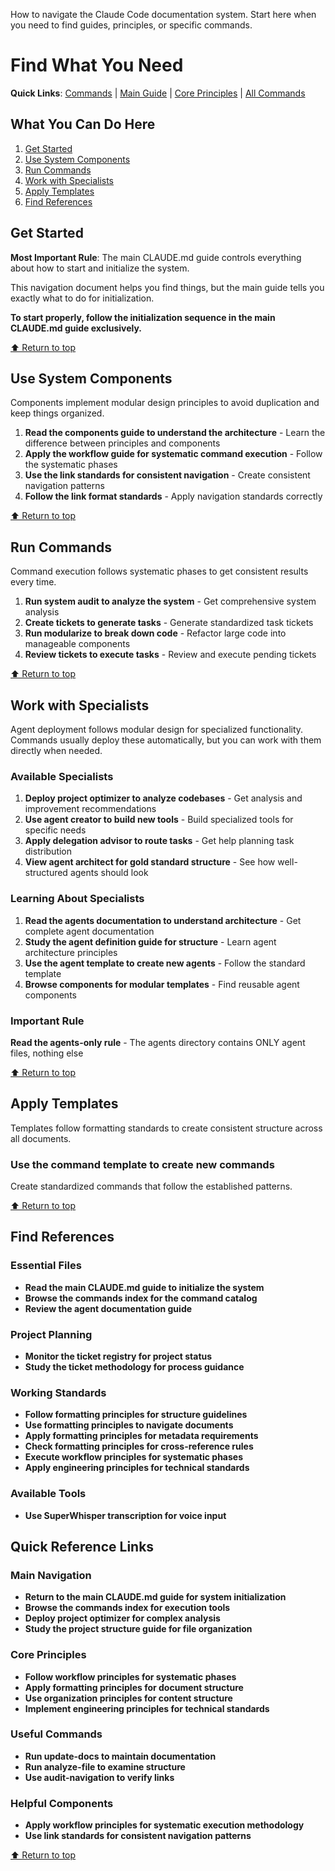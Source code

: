 How to navigate the Claude Code documentation system. Start here when you need to find guides, principles, or specific commands.
# Find What You Need

**Quick Links**: [Commands](../commands/index.md) | [Main Guide](../CLAUDE.md) | [Core Principles](PRINCIPLES.md) | [All Commands](../commands/index.md)

## What You Can Do Here

1. [Get Started](#get-started)
2. [Use System Components](#use-system-components)
3. [Run Commands](#run-commands)
4. [Work with Specialists](#work-with-specialists)
5. [Apply Templates](#apply-templates)
6. [Find References](#find-references)

## Get Started

**Most Important Rule**: The main CLAUDE.md guide controls everything about how to start and initialize the system.

This navigation document helps you find things, but the main guide tells you exactly what to do for initialization.

**To start properly, follow the initialization sequence in the main CLAUDE.md guide exclusively.**

[⬆ Return to top](#claude-documentation-hub)

## Use System Components

Components implement modular design principles to avoid duplication and keep things organized.

1. **Read the components guide to understand the architecture** - Learn the difference between principles and components
2. **Apply the workflow guide for systematic command execution** - Follow the systematic phases
3. **Use the link standards for consistent navigation** - Create consistent navigation patterns
4. **Follow the link format standards** - Apply navigation standards correctly

[⬆ Return to top](#claude-documentation-hub)

## Run Commands

Command execution follows systematic phases to get consistent results every time.

1. **Run system audit to analyze the system** - Get comprehensive system analysis
2. **Create tickets to generate tasks** - Generate standardized task tickets
3. **Run modularize to break down code** - Refactor large code into manageable components
4. **Review tickets to execute tasks** - Review and execute pending tickets

[⬆ Return to top](#claude-documentation-hub)

## Work with Specialists

Agent deployment follows modular design for specialized functionality. Commands usually deploy these automatically, but you can work with them directly when needed.

### Available Specialists
1. **Deploy project optimizer to analyze codebases** - Get analysis and improvement recommendations
2. **Use agent creator to build new tools** - Build specialized tools for specific needs
3. **Apply delegation advisor to route tasks** - Get help planning task distribution
4. **View agent architect for gold standard structure** - See how well-structured agents should look

### Learning About Specialists
1. **Read the agents documentation to understand architecture** - Get complete agent documentation
2. **Study the agent definition guide for structure** - Learn agent architecture principles
3. **Use the agent template to create new agents** - Follow the standard template
4. **Browse components for modular templates** - Find reusable agent components

### Important Rule
**Read the agents-only rule** - The agents directory contains ONLY agent files, nothing else

[⬆ Return to top](#claude-documentation-hub)

## Apply Templates

Templates follow formatting standards to create consistent structure across all documents.

### Use the command template to create new commands

Create standardized commands that follow the established patterns.

[⬆ Return to top](#claude-documentation-hub)

## Find References

### Essential Files

- **Read the main CLAUDE.md guide to initialize the system**
- **Browse the commands index for the command catalog**
- **Review the agent documentation guide**

### Project Planning

- **Monitor the ticket registry for project status**
- **Study the ticket methodology for process guidance**

### Working Standards

- **Follow formatting principles for structure guidelines**
- **Use formatting principles to navigate documents**
- **Apply formatting principles for metadata requirements**
- **Check formatting principles for cross-reference rules**
- **Execute workflow principles for systematic phases**
- **Apply engineering principles for technical standards**

### Available Tools

- **Use SuperWhisper transcription for voice input**

## Quick Reference Links

### Main Navigation
- **Return to the main CLAUDE.md guide for system initialization**
- **Browse the commands index for execution tools**
- **Deploy project optimizer for complex analysis**
- **Study the project structure guide for file organization**

### Core Principles
- **Follow workflow principles for systematic phases**
- **Apply formatting principles for document structure**
- **Use organization principles for content structure**
- **Implement engineering principles for technical standards**

### Useful Commands
- **Run update-docs to maintain documentation**
- **Run analyze-file to examine structure**
- **Use audit-navigation to verify links**

### Helpful Components
- **Apply workflow principles for systematic execution methodology**
- **Use link standards for consistent navigation patterns**

[⬆ Return to top](#claude-documentation-hub)
